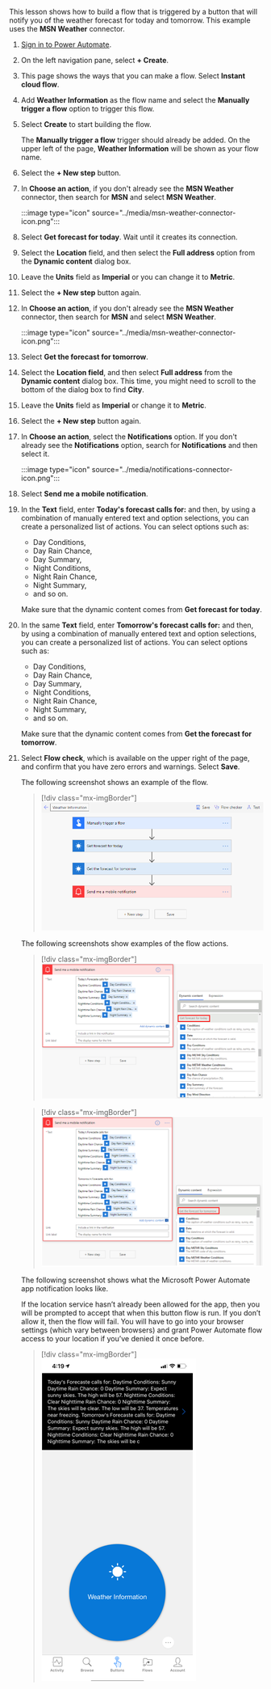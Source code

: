 This lesson shows how to build a flow that is triggered by a button that
will notify you of the weather forecast for today and tomorrow. This example uses
the **MSN Weather** connector.

1. [Sign in to Power Automate](https://flow.microsoft.com/?azure-portal=true).

1. On the left navigation pane, select **+ Create**.

1. This page shows the ways that you can make a flow. Select **Instant cloud flow**.

1. Add **Weather Information** as the flow name and select the **Manually trigger a flow** option
    to trigger this flow.

1. Select **Create** to start building the flow.

    The **Manually trigger a flow** trigger should already be added.
    On the upper left of the page, **Weather Information** will be shown as your
    flow name.

1. Select the **+ New step** button.

1. In **Choose an action**, if you don't already see the **MSN Weather** connector, then search for **MSN** and select **MSN Weather**.

   :::image type="icon" source="../media/msn-weather-connector-icon.png":::

1. Select **Get forecast for today**. Wait until it creates its connection.

1. Select the **Location** field, and then select the **Full address** option from the **Dynamic content** dialog box.

1. Leave the **Units** field as **Imperial** or you can change it to **Metric**.

1. Select the **+ New step** button again.

1. In **Choose an action**, if you don't already see the **MSN Weather** connector, then search for **MSN** and select **MSN Weather**.

    :::image type="icon" source="../media/msn-weather-connector-icon.png":::

1. Select **Get the forecast for tomorrow**.

1. Select the **Location field**, and then select **Full address** from the **Dynamic content** dialog box. This time, you might need to scroll to the bottom of the dialog box to find **City**.

1. Leave the **Units** field as **Imperial** or change it to **Metric**.

1. Select the **+ New step** button again.

1. In **Choose an action**, select the **Notifications** option. If you don't already see the **Notifications**        option, search for **Notifications** and then select it.

    :::image type="icon" source="../media/notifications-connector-icon.png":::

1. Select **Send me a mobile notification**.

1. In the **Text** field, enter **Today's forecast calls for:** and then,
    by using a combination of manually entered text and option selections, you can create a personalized list of actions. You can select options such as:

    - Day Conditions,
    - Day Rain Chance,
    - Day Summary,
    - Night Conditions,
    - Night Rain Chance,
    - Night Summary,
    - and so on.

    Make sure that
    the dynamic content comes from **Get forecast for today**.

1. In the same **Text** field, enter **Tomorrow's forecast calls for:** and then, by
    using a combination of manually entered text and option selections, you can create a personalized list of actions. You can select options such as:

    - Day Conditions,
    - Day Rain Chance,
    - Day Summary,
    - Night Conditions,
    - Night Rain Chance,
    - Night Summary,
    - and so on.

    Make sure that the
    dynamic content comes from **Get the forecast for tomorrow**.

1. Select **Flow check**, which is available on the upper right of the page, and confirm that you have zero errors and warnings. Select **Save**.

    The following screenshot shows an example of the flow.

    > [!div class="mx-imgBorder"]
    > [![Screenshot of Weather Information with steps Manually trigger a flow, Get forecast for today, Get forecast for tomorrow, and Send mobile notification.](../media/complete-flow.png)](../media/complete-flow.png#lightbox)

    The following screenshots show examples of the flow actions.

    > [!div class="mx-imgBorder"]
    > [![Screenshot of the "Send me a mobile notification" action for today's forecast with dynamic content: Day Conditions, Day Rain Chance, Day Summary, etc.](../media/notification-action-todays-forecast.png)](../media/notification-action-todays-forecast.png#lightbox)

    > [!div class="mx-imgBorder"]
    > [![Screenshot of the same action, but with tomorrow's forecast dynamic content added.](../media/notification-action-tomorrows-forecast.png)](../media/notification-action-tomorrows-forecast.png#lightbox)

    The following screenshot shows what the Microsoft Power Automate app
    notification looks like.

    If the location service hasn’t already been allowed for the app, then you will be
    prompted to accept that when this button flow is run. If you don’t allow it, then
    the flow will fail. You will have to go into your browser settings (which vary between
    browsers) and grant Power Automate flow access to your location if you’ve denied it once before.

    > [!div class="mx-imgBorder"]
    > [![Mobile screenshot of the Weather information notification.](../media/weather-information-notification.png)](../media/weather-information-notification.png#lightbox)
